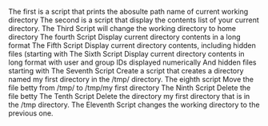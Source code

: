 The first is a script that prints the abosulte path name of current working directory 
The second is a script that display the contents list of your current directory.
The Third Script will change the working directory to home directory
The fourth Script Display current directory contents in a long format
The Fifth Script Display current directory contents, including hidden files (starting with
The Sixth Script Display current directory contents in long format with user and group IDs displayed numerically And hidden files starting with
The Seventh Script Create a script that creates a directory named my first directory in the /tmp/ directory. 
The eighth script Move the file betty from /tmp/ to /tmp/my first directory
The Ninth Script Delete the file betty
The Tenth Script Delete the directory my first directory that is in the /tmp directory.
The Eleventh Script changes the working directory to the previous one. 
